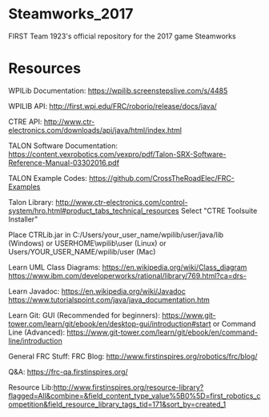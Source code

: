 # Steamworks_2017
FIRST Team 1923's official repository for the 2017 game Steamworks

# Resources
WPILib Documentation:
https://wpilib.screenstepslive.com/s/4485

WPILIB API: 
http://first.wpi.edu/FRC/roborio/release/docs/java/

CTRE API:
http://www.ctr-electronics.com/downloads/api/java/html/index.html

TALON Software Documentation: https://content.vexrobotics.com/vexpro/pdf/Talon-SRX-Software-Reference-Manual-03302016.pdf

TALON Example Codes: https://github.com/CrossTheRoadElec/FRC-Examples

Talon Library:
http://www.ctr-electronics.com/control-system/hro.html#product_tabs_technical_resources
Select "CTRE Toolsuite Installer"

Place CTRLib.jar in C:/Users/your_user_name/wpilib/user/java/lib (Windows) or USERHOME\wpilib\user (Linux) or Users/YOUR_USER_NAME/wpilib/user (Mac)

Learn UML Class Diagrams:
https://en.wikipedia.org/wiki/Class_diagram
https://www.ibm.com/developerworks/rational/library/769.html?ca=drs-

Learn Javadoc:
https://en.wikipedia.org/wiki/Javadoc
https://www.tutorialspoint.com/java/java_documentation.htm

Learn Git:
GUI (Recommended for beginners): https://www.git-tower.com/learn/git/ebook/en/desktop-gui/introduction#start or Command Line (Advanced): https://www.git-tower.com/learn/git/ebook/en/command-line/introduction

General FRC Stuff:
FRC Blog: http://www.firstinspires.org/robotics/frc/blog/

Q&A: https://frc-qa.firstinspires.org/

Resource Lib:http://www.firstinspires.org/resource-library?flagged=All&combine=&field_content_type_value%5B0%5D=first_robotics_competition&field_resource_library_tags_tid=171&sort_by=created_1

